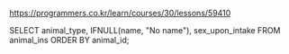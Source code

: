 https://programmers.co.kr/learn/courses/30/lessons/59410

SELECT animal_type,
IFNULL(name, "No name"),
sex_upon_intake
FROM animal_ins
ORDER BY animal_id;